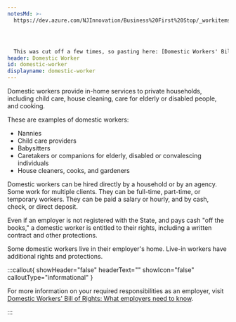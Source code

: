 ```yaml
---
notesMd: >-
  https://dev.azure.com/NJInnovation/Business%20First%20Stop/_workitems/edit/5923




  This was cut off a few times, so pasting here: [Domestic Workers' Bill of Rights: What employers need to know](https://www.nj.gov/labor/myworkrights/worker-protections/domestic_workers/domesticworkerrights_employers.shtml)
header: Domestic Worker
id: domestic-worker
displayname: domestic-worker
---
```


Domestic workers provide in-home services to private households, including child care, house cleaning, care for elderly or disabled people, and cooking.

These are examples of domestic workers:

- Nannies
- Child care providers
- Babysitters
- Caretakers or companions for elderly, disabled or convalescing individuals
- House cleaners, cooks, and gardeners

Domestic workers can be hired directly by a household or by an agency. Some work for multiple clients. They can be full-time, part-time, or temporary workers. They can be paid a salary or hourly, and by cash, check, or direct deposit.

Even if an employer is not registered with the State, and pays cash "off the books," a domestic worker is entitled to their rights, including a written contract and other protections.

Some domestic workers live in their employer's home. Live-in workers have additional rights and protections.

:::callout{ showHeader="false" headerText="" showIcon="false" calloutType="informational" }

For more information on your required responsibilities as an employer, visit [Domestic Workers' Bill of Rights: What employers need to know](https://www.nj.gov/labor/myworkrights/worker-protections/domestic_workers/domesticworkerrights_employers.shtml).

:::
